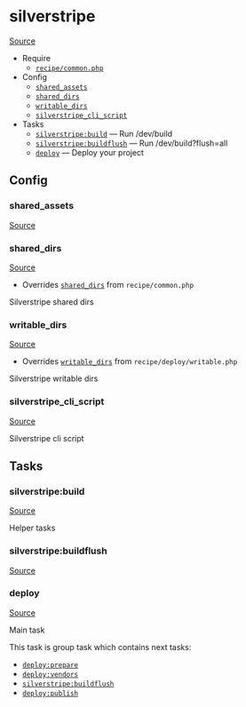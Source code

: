 <!-- DO NOT EDIT THIS FILE! -->
<!-- Instead edit recipe/silverstripe.php -->
<!-- Then run bin/docgen -->

# silverstripe

[Source](/recipe/silverstripe.php)



* Require
  * [`recipe/common.php`](/docs/recipe/common.md)
* Config
  * [`shared_assets`](#shared_assets)
  * [`shared_dirs`](#shared_dirs)
  * [`writable_dirs`](#writable_dirs)
  * [`silverstripe_cli_script`](#silverstripe_cli_script)
* Tasks
  * [`silverstripe:build`](#silverstripebuild) — Run /dev/build
  * [`silverstripe:buildflush`](#silverstripebuildflush) — Run /dev/build?flush=all
  * [`deploy`](#deploy) — Deploy your project

## Config
### shared_assets
[Source](/recipe/silverstripe.php#L12)



### shared_dirs
[Source](/recipe/silverstripe.php#L21)

* Overrides [`shared_dirs`](/docs/recipe/common.md#shared_dirs) from `recipe/common.php`

Silverstripe shared dirs

### writable_dirs
[Source](/recipe/silverstripe.php#L26)

* Overrides [`writable_dirs`](/docs/recipe/deploy/writable.md#writable_dirs) from `recipe/deploy/writable.php`

Silverstripe writable dirs

### silverstripe_cli_script
[Source](/recipe/silverstripe.php#L31)

Silverstripe cli script


## Tasks
### silverstripe:build
[Source](/recipe/silverstripe.php#L47)

Helper tasks

### silverstripe:buildflush
[Source](/recipe/silverstripe.php#L52)



### deploy
[Source](/recipe/silverstripe.php#L60)

Main task

This task is group task which contains next tasks:
* [`deploy:prepare`](/docs/recipe/common.md#deployprepare)
* [`deploy:vendors`](/docs/recipe/deploy/vendors.md#deployvendors)
* [`silverstripe:buildflush`](/docs/recipe/silverstripe.md#silverstripebuildflush)
* [`deploy:publish`](/docs/recipe/common.md#deploypublish)


